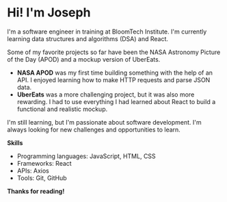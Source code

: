 # Hi! I'm Joseph

I'm a software engineer in training at BloomTech Institute. I'm currently learning data structures and algorithms (DSA) and React.

Some of my favorite projects so far have been the NASA Astronomy Picture of the Day (APOD) and a mockup version of UberEats.

* **NASA APOD** was my first time building something with the help of an API. I enjoyed learning how to make HTTP requests and parse JSON data.
* **UberEats** was a more challenging project, but it was also more rewarding. I had to use everything I had learned about React to build a functional and realistic mockup.

I'm still learning, but I'm passionate about software development. I'm always looking for new challenges and opportunities to learn.

**Skills**

* Programming languages: JavaScript, HTML, CSS
* Frameworks: React
* APIs: Axios
* Tools: Git, GitHub

**Thanks for reading!**
